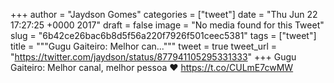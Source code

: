 
+++
author = "Jaydson Gomes"
categories = ["tweet"]
date = "Thu Jun 22 17:27:25 +0000 2017"
draft = false
image = "No media found for this Tweet"
slug = "6b42ce26bac6b8d5f56a220f7926f501ceec5381"
tags = ["tweet"]
title = """Gugu Gaiteiro: Melhor can..."""
tweet = true
tweet_url = "https://twitter.com/jaydson/status/877941105295331333"
+++
Gugu Gaiteiro: Melhor canal, melhor pessoa ❤️ https://t.co/CULmE7cwMW
